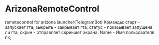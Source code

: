 # ArizonaRemoteControl
remotecontrol for arizona launcher(TelegramBot)
Команды:
старт - запускает гта;
зыкрыть - закрывает гта;
статус - показывает запущена ли гта;
скрин - отправляет скриншот экрана;
Name - Имя пользователя пк;
